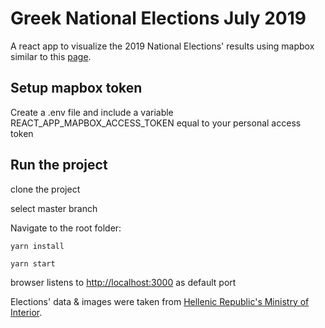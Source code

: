 # Greek National Elections July 2019

A react app to visualize the 2019 National Elections' results using mapbox similar to this [page](https://ekloges.ypes.gr/current/v/home/).

## Setup mapbox token

Create a .env file and include a variable REACT_APP_MAPBOX_ACCESS_TOKEN equal to your personal access token

## Run the project

clone the project

select master branch

Navigate to the root folder:

```
yarn install
```

```
yarn start
```

browser listens to [http://localhost:3000](http://localhost:3000) as default port

Elections' data & images were taken from [Hellenic Republic's Ministry of Interior](https://ekloges.ypes.gr/).
